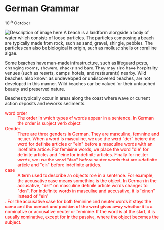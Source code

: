 <h1> German Grammar</h1>
<p>16<sup>th</sup> October</p>
<!-- Comment: Notice the double quotes around the address of the image and the description -->
<p>
<img class="imgLeft" src="https://content.phuket101.net/wp-content/uploads/bang-tao-beach-2.jpg" alt="Description of image here">
A beach is a landform alongside a body of water which consists of loose particles. The particles composing a beach are typically made from rock, such as sand, gravel, shingle, pebbles. The particles can also be biological in origin, such as mollusc shells or coralline algae.

Some beaches have man-made infrastructure, such as lifeguard posts, changing rooms, showers, shacks and bars. They may also have hospitality venues (such as resorts, camps, hotels, and restaurants) nearby. Wild beaches, also known as undeveloped or undiscovered beaches, are not developed in this manner. Wild beaches can be valued for their untouched beauty and preserved nature.

Beaches typically occur in areas along the coast where wave or current action deposits and reworks sediments. 
</p>


<dl style="color:red;"> 

<dt>word order</dt>
<dd> The order in which types of words appear in a sentence. In German the order is subject verb object</dd>

<dt>Gender</dt>
<dd> There are three genders in German. They are masculine, feminine and neuter. When a word is masculine, we use the word "der" before the word for definite articles or "ein" before a masculine words with an indefinite article. For feminine words, we place the word "die" for definite articles and "eine for indefinite articles. Finally for neuter words, we use the word "das" before neuter words that are a definite article and "ein" before indefinite articles.</dd>

 <dt>case</dt>
<dd> A term used to describe an objects role in a sentence. For example, the accusative case means something is the object. In German in the accusative, "der" on masculine definite article words changes to "den". For indefinite words in masculine and accusative, it is "einen" instead of "ein"</dd>. For the accusative case for both feminine and neuter words it stays the same and the context and position of the word gives away whether it is a nominative or accusative neuter or feminine. If the word is at the start, it is usually nominative, except for in the passive, where the object becomes the subject.
</dl>


